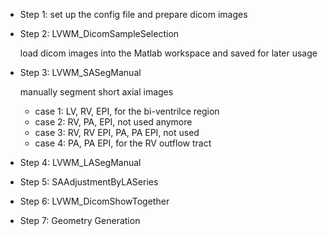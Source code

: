 
* Step 1: set up the config file and prepare dicom images

* Step 2: LVWM_DicomSampleSelection

	load dicom images into the Matlab workspace and saved for later usage

* Step 3: LVWM_SASegManual

   manually segment short axial images
   - case 1: LV, RV, EPI, for the bi-ventrilce region
   - case 2: RV, PA, EPI, not used anymore
   - case 3: RV, RV EPI, PA, PA EPI, not used
   - case 4: PA, PA EPI, for the RV outflow tract

* Step 4: LVWM_LASegManual

* Step 5: SAAdjustmentByLASeries

* Step 6: LVWM_DicomShowTogether

* Step 7: Geometry Generation
